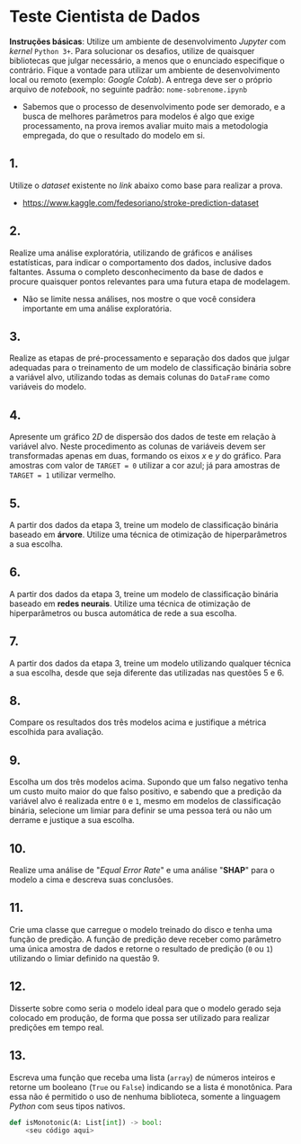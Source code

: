 # Teste Cientista de Dados
**Instruções básicas**: Utilize um ambiente de desenvolvimento *Jupyter* com *kernel* `Python 3+`. Para solucionar os desafios, utilize de quaisquer bibliotecas que julgar necessário, a menos que o enunciado especifique o contrário. Fique a vontade para utilizar um ambiente de desenvolvimento local ou remoto (exemplo: *Google Colab*). A entrega deve ser o próprio arquivo de *notebook*, no seguinte padrão: `nome-sobrenome.ipynb`
- Sabemos que o processo de desenvolvimento pode ser demorado, e a busca de melhores parâmetros para modelos é algo que exige processamento, na prova iremos avaliar muito mais a metodologia empregada, do que o resultado do modelo em si.

## 1.
Utilize o *dataset* existente no *link* abaixo como base para realizar a prova.
- https://www.kaggle.com/fedesoriano/stroke-prediction-dataset

## 2.
Realize uma análise exploratória, utilizando de gráficos e análises estatísticas, para indicar o comportamento dos dados, inclusive dados faltantes. Assuma o completo desconhecimento da base de dados e procure quaisquer pontos relevantes para uma futura etapa de modelagem.
- Não se limite nessa análises, nos mostre o que você considera importante em uma análise exploratória.

## 3.
Realize as etapas de pré-processamento e separação dos dados que julgar adequadas para o treinamento de um modelo de classificação binária sobre a variável alvo, utilizando todas as demais colunas do `DataFrame` como variáveis do modelo.

## 4.
Apresente um gráfico $2D$ de dispersão dos dados de teste em relação à variável alvo. Neste procedimento as colunas de variáveis devem ser transformadas apenas em duas, formando os eixos $x$ e $y$ do gráfico. Para amostras com valor de `TARGET = 0` utilizar a cor azul; já para amostras de `TARGET = 1` utilizar vermelho.

## 5.
A partir dos dados da etapa 3, treine um modelo de classificação binária baseado em **árvore**. Utilize uma técnica de otimização de hiperparâmetros a sua escolha.

## 6.
A partir dos dados da etapa 3, treine um modelo de classificação binária baseado em **redes neurais**. Utilize uma técnica de otimização de hiperparâmetros ou busca automática de rede a sua escolha.

## 7.
A partir dos dados da etapa 3, treine um modelo utilizando qualquer técnica a sua escolha, desde que seja diferente das utilizadas nas questões 5 e 6.

## 8.
Compare os resultados dos três modelos acima e justifique a métrica escolhida para avaliação.

## 9.
Escolha um dos três modelos acima. Supondo que um falso negativo tenha um custo muito maior do que falso positivo, e sabendo que a predição da variável alvo é realizada entre `0` e `1`, mesmo em modelos de classificação binária, selecione um limiar para definir se uma pessoa terá ou não um derrame e justique a sua escolha.

## 10.
Realize uma análise de "*Equal Error Rate*" e uma análise "**SHAP**" para o modelo a cima e descreva suas conclusões.

## 11.
Crie uma classe que carregue o modelo treinado do disco e tenha uma função de predição. A função de predição deve receber como parâmetro uma única amostra de dados e retorne o resultado de predição (`0` ou `1`) utilizando o limiar definido na questão 9.

## 12.
Disserte sobre como seria o modelo ideal para que o modelo gerado seja colocado em produção, de forma que possa ser utilizado para realizar predições em tempo real.

## 13.
Escreva uma função que receba uma lista (`array`) de números inteiros e retorne um booleano (`True` ou `False`) indicando se a lista é monotônica. Para essa não é permitido o uso de nenhuma biblioteca, somente a linguagem *Python* com seus tipos nativos.

```python
def isMonotonic(A: List[int]) -> bool:
    <seu código aqui>
```